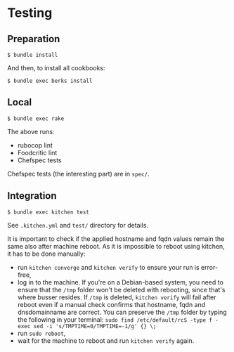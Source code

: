 Testing
=======

Preparation
-----

    $ bundle install

And then, to install all cookbooks:

    $ bundle exec berks install

Local
-----

    $ bundle exec rake

The above runs:

 - rubocop lint
 - Foodcritic lint
 - Chefspec tests

Chefspec tests (the interesting part) are in `spec/`.

Integration
-----------

    $ bundle exec kitchen test

 See `.kitchen.yml` and `test/` directory for details.

 It is important to check if the applied hostname and fqdn values remain the same
 also after machine reboot. As it is impossible to reboot using kitchen, it has to
 be done manually:

 - run `kitchen converge` and `kitchen verify` to ensure your run is error-free,
 - log in to the machine. If you're on a Debian-based system, you need to ensure
 that the `/tmp` folder won't be deleted with rebooting, since that's where busser
 resides. If `/tmp` is deleted, `kitchen verify` will fail after reboot even if a
 manual check confirms that hostname, fqdn and dnsdomainname are correct. You can
 preserve the `/tmp` folder by typing the following in your terminal:
 `sudo find /etc/default/rcS -type f -exec sed -i 's/TMPTIME=0/TMPTIME=-1/g' {} \;`
 - run `sudo reboot`,
 - wait for the machine to reboot and run `kitchen verify` again.
